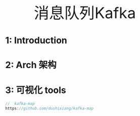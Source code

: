 
<div align="center"><font size=35>消息队列Kafka</font></div>

# 1: Introduction

# 2: Arch 架构

# 3: 可视化 tools

```go
//  kafka-map
https://github.com/dushixiang/kafka-map
```

